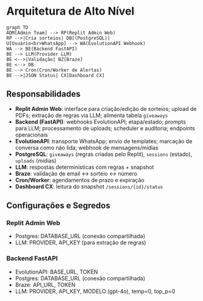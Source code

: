 # Arquitetura de Alto Nível

```mermaid
graph TD
ADM[Admin Team] --> RP(Replit Admin Web)
RP -->|Cria sorteios| DB[(PostgreSQL)]
U[Usuário<br>WhatsApp] --> WA(EvolutionAPI Webhook)
WA --> BE(Backend FastAPI)
BE --> LLM(Provider LLM)
BE <-->|Validação| BZ[Braze]
BE <--> DB
BE --> Cron(Cron/Worker de Alertas)
BE -->|JSON Status| CX[Dashboard CX]
```

## Responsabilidades
- **Replit Admin Web**: interface para criação/edição de sorteios; upload de PDFs; extração de regras via LLM; alimenta tabela `giveaways`
- **Backend (FastAPI)**: webhooks EvolutionAPI; etapa/estado; prompts para LLM; processamento de uploads; scheduler e auditoria; endpoints operacionais
- **EvolutionAPI**: transporte WhatsApp; envio de templates; marcação de conversa como não lida; webhook de mensagens/mídias
- **PostgreSQL**: `giveaways` (regras criadas pelo Replit), `sessions` (estado), `uploads` (mídias)
- **LLM**: respostas determinísticas com regras + snapshot
- **Braze**: validação de email ↔ sorteio ↔ número
- **Cron/Worker**: agendamentos de prazo e expiração
- **Dashboard CX**: leitura do snapshot `/sessions/{id}/status`

## Configurações e Segredos

### Replit Admin Web
- Postgres: DATABASE_URL (conexão compartilhada)
- LLM: PROVIDER, API_KEY (para extração de regras)

### Backend FastAPI
- EvolutionAPI: BASE_URL, TOKEN
- Postgres: DATABASE_URL (conexão compartilhada)
- Braze: API_URL, TOKEN
- LLM: PROVIDER, API_KEY, MODELO (gpt-4o), temp=0, top_p=0
